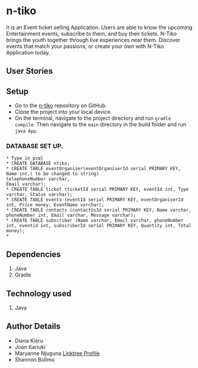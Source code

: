 # n-tiko
It is an Event ticket selling Application. Users are able to know the upcoming Entertainment events, subscribe to them, and buy their tickets. N-Tiko brings the youth together through live experiences near them. Discover events that match your passions, or create your own with N-Tiko Application today.

## User Stories



## Setup
* Go to the [n-tiko](https://github.com/themaryanjuguna/ntiko.git) repository on GitHub.
* Clone the project into your local device.
* On the terminal, navigate to the project directory and run `gradle compile`. Then navigate to the `main` directory in the build folder and run `java App`.

### DATABASE SET UP.
```
* Type in psql
* CREATE DATABASE ntiko;
* CREATE TABLE eventOrganiser(eventOrganiserId serial PRIMARY KEY,
Name int,( to be changed to string)
telephoneNumber varchar,
Email varchar);
* CREATE TABLE ticket (ticketId serial PRIMARY KEY, eventId int, Type varchar, Status varchar);
* CREATE TABLE events (eventId serial PRIMARY KEY, eventOrganiserId int, Price money, EventName varchar);
* CREATE TABLE contacts (contactUsId serial PRIMARY KEY, Name varchar, phoneNumber int, Email varchar, Message varchar);
* CREATE TABLE subscriber (Name varchar, Email varchar, phoneNumber int, eventid int, subscriberId serial PRIMARY KEY, Quantity int, Total money);
* 

```

## Dependencies
1. Java
2. Gradle

## Technology used
1. Java

## Author Details
- Diana Kieru
- Joan Kariuki
- Maryanne Njuguna [Linktree Profile](https://linktr.ee/themaryanjuguna)
- Shannon Bulimo
